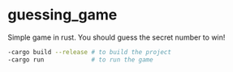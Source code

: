 # guessing_game
Simple game in rust. You should guess the secret number to win!

```bash
-cargo build --release # to build the project
-cargo run             # to run the game
```
